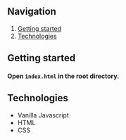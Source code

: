 ## Navigation

1. [Getting started](#getting-started)
2. [Technologies](#technologies)

## Getting started

#### Open `index.html` in the root directory.

## Technologies

- Vanilla Javascript
- HTML
- CSS

